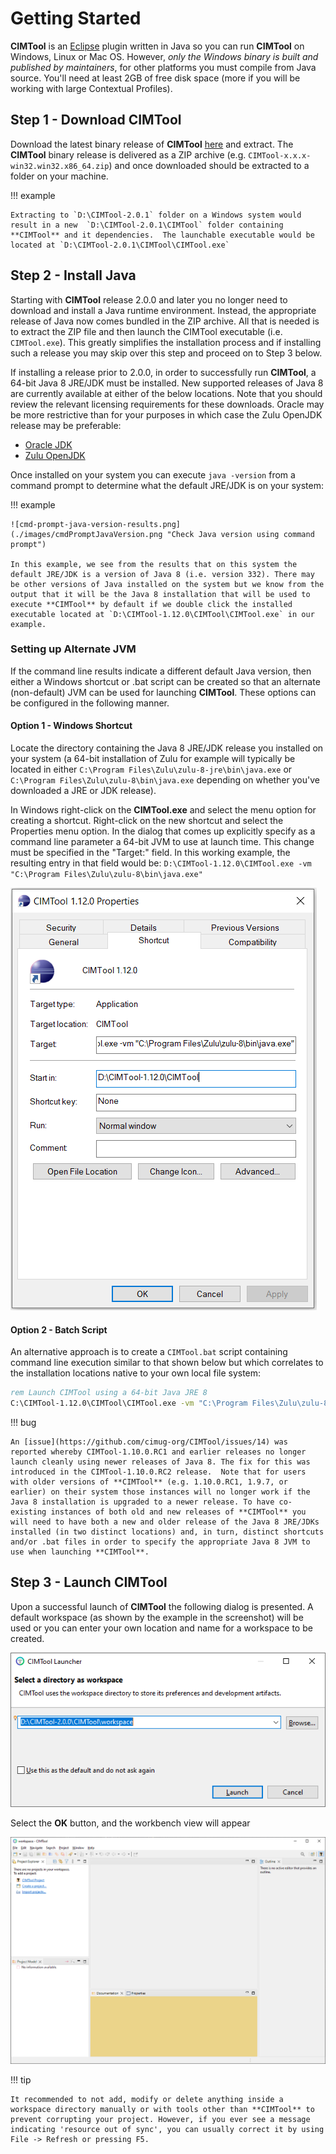 # Getting Started
**CIMTool** is an [Eclipse](https://www.eclipse.org/) plugin written in Java so you can run **CIMTool** on Windows, Linux or Mac OS. However, *only the Windows binary is built and published by maintainers*, for other platforms you must compile from Java source. You'll need at least 2GB of free disk space (more if you will be working with large Contextual Profiles).

## Step 1 - Download CIMTool
Download the latest binary release of **CIMTool** [here](https://github.com/cimug-org/CIMTool/releases) and extract. The **CIMTool** binary release is delivered as a ZIP archive (e.g. `CIMTool-x.x.x-win32.win32.x86_64.zip`) and once downloaded should be extracted to a folder on your machine. 

!!! example

    Extracting to `D:\CIMTool-2.0.1` folder on a Windows system would result in a new  `D:\CIMTool-2.0.1\CIMTool` folder containing **CIMTool** and it dependencies.  The launchable executable would be located at `D:\CIMTool-2.0.1\CIMTool\CIMTool.exe`

## Step 2 - Install Java
Starting with **CIMTool** release 2.0.0 and later you no longer need to download and install a Java runtime environment. Instead, the appropriate release of Java now comes bundled in the ZIP archive. All that is needed is to extract the ZIP file and then launch the CIMTool executable (i.e. `CIMTool.exe`). This greatly simplifies the installation process and if installing such a release you may skip over this step and proceed on to Step 3 below.

If installing a release prior to 2.0.0, in order to successfully run **CIMTool**, a 64-bit Java 8 JRE/JDK must be installed. New supported releases of Java 8 are currently available at either of the below locations. Note that you should review the relevant licensing requirements for these downloads. Oracle may be more restrictive than for your purposes in which case the Zulu OpenJDK release may be preferable:

 - [Oracle JDK](https://www.java.com/en/download/)
 - [Zulu OpenJDK](https://www.azul.com/downloads/?package=jdk#download-openjdk)

Once installed on your system you can execute `java -version` from a command prompt to determine what the default JRE/JDK is on your system:

!!! example

    ![cmd-prompt-java-version-results.png](./images/cmdPromptJavaVersion.png "Check Java version using command prompt")

    In this example, we see from the results that on this system the default JRE/JDK is a version of Java 8 (i.e. version 332). There may be other versions of Java installed on the system but we know from the output that it will be the Java 8 installation that will be used to execute **CIMTool** by default if we double click the installed executable located at `D:\CIMTool-1.12.0\CIMTool\CIMTool.exe` in our example.

### Setting up Alternate JVM
If the command line results indicate a different default Java version, then either a Windows shortcut or .bat script can be created so that an alternate (non-default) JVM can be used for launching **CIMTool**. These options can be configured in the following manner.

#### Option 1 - Windows Shortcut
Locate the directory containing the Java 8 JRE/JDK release you installed on your system (a 64-bit installation of Zulu for example will typically be located in either `C:\Program Files\Zulu\zulu-8-jre\bin\java.exe` or `C:\Program Files\Zulu\zulu-8\bin\java.exe` depending on whether you've downloaded a JRE or JDK release).

In Windows right-click on the **CIMTool.exe** and select the menu option for creating a shortcut. Right-click on the new shortcut and select the Properties menu option. In the dialog that comes up explicitly specify as a command line parameter a 64-bit JVM to use at launch time.  This change must be specified in the "Target:" field.  In this working example, the resulting entry in that field would be:  `D:\CIMTool-1.12.0\CIMTool.exe -vm "C:\Program Files\Zulu\zulu-8\bin\java.exe"`

![CIMToolShortcutForAltJava.png](./images/CIMToolShortcutForAltJava.png "Eclipse Shortcut for specifying alternate Java version")

#### Option 2 - Batch Script
An alternative approach is to create a `CIMTool.bat` script containing command line execution similar to that shown below but which correlates to the installation locations native to your own local file system:

```bat
rem Launch CIMTool using a 64-bit Java JRE 8
C:\CIMTool-1.12.0\CIMTool\CIMTool.exe -vm "C:\Program Files\Zulu\zulu-8\bin\java.exe"
```

!!! bug

    An [issue](https://github.com/cimug-org/CIMTool/issues/14) was reported whereby CIMTool-1.10.0.RC1 and earlier releases no longer launch cleanly using newer releases of Java 8. The fix for this was introduced in the CIMTool-1.10.0.RC2 release.  Note that for users with older versions of **CIMTool** (e.g. 1.10.0.RC1, 1.9.7, or earlier) on their system those instances will no longer work if the Java 8 installation is upgraded to a newer release. To have co-existing instances of both old and new releases of **CIMTool** you will need to have both a new and older release of the Java 8 JRE/JDKs installed (in two distinct locations) and, in turn, distinct shortcuts and/or .bat files in order to specify the appropriate Java 8 JVM to use when launching **CIMTool**.

## Step 3 - Launch CIMTool
Upon a successful launch of **CIMTool** the following dialog is presented. A default workspace (as shown by the example in the screenshot) will be used or you can enter your own location and name for a workspace to be created.

![WorkspaceLauncher.png](./images/WorkspaceLauncher.png "CIMTool Workspace Launcher")

Select the **OK** button, and the workbench view will appear

![CIMToolWorkbench.png](./images/CIMToolWorkbench.png "CIMTool Workbench")

!!! tip

    It recommended to not add, modify or delete anything inside a workspace directory manually or with tools other than **CIMTool** to prevent corrupting your project. However, if you ever see a message indicating 'resource out of sync', you can usually correct it by using File -> Refresh or pressing F5.